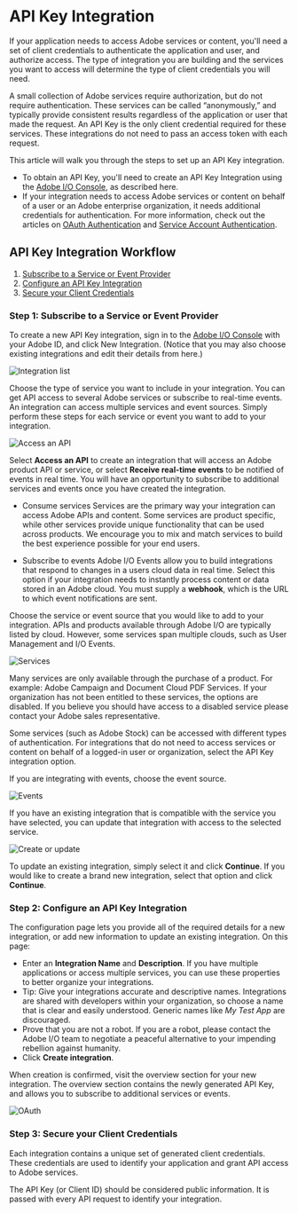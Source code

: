 # API Key Integration
If your application needs to access Adobe services or content, you'll need a set of client credentials to authenticate the application and user, and authorize access. The type of integration you are building and the services you want to access will determine the type of client credentials you will need.

A small collection of Adobe services require authorization, but do not require authentication. These services can be called “anonymously,” and typically provide consistent results regardless of the application or user that made the request. An API Key is the only client credential required for these services. These integrations do not need to pass an access token with each request.

This article will walk you through the steps to set up an API Key integration.

* To obtain an API Key, you'll need to create an API Key Integration using the [Adobe I/O Console](https://console.adobe.io/), as described here.
* If your integration needs to access Adobe services or content on behalf of a user or an Adobe enterprise organization, it needs additional credentials for authentication. For more information, check out the articles on [OAuth Authentication](/console/oauth_workflow.md) and [Service Account Authentication](/console/jwt_workflow.md).

## API Key Integration Workflow
1. [Subscribe to a Service or Event Provider](/console/api_key_workflow.md#step-1-subscribe-to-a-service-or-event-provider)
1. [Configure an API Key Integration](/console/api_key_workflow.md#step-2-configure-an-api-key-integration)
1. [Secure your Client Credentials](/console/api_key_workflow.md#step-3-secure-your-client-credentials)

### Step 1: Subscribe to a Service or Event Provider
To create a new API Key integration, sign in to the [Adobe I/O Console](https://console.adobe.io/) with your Adobe ID, and click New Integration. (Notice that you may also choose existing integrations and edit their details from here.)

![Integration list](./img/1496166474093.png)

Choose the type of service you want to include in your integration. You can get API access to several Adobe services or subscribe to real-time events. An integration can access multiple services and event sources. Simply perform these steps for each service or event you want to add to your integration.

![Access an API](./img/1496166488285.png)

Select **Access an API** to create an integration that will access an Adobe product API or service, or select **Receive real-time events** to be notified of events in real time. You will have an opportunity to subscribe to additional services and events once you have created the integration.

* Consume services
Services are the primary way your integration can access Adobe APIs and content. Some services are product specific, while other services provide unique functionality that can be used across products. We encourage you to mix and match services to build the best experience possible for your end users.

* Subscribe to events
Adobe I/O Events allow you to build integrations that respond to changes in a users cloud data in real time. Select this option if your integration needs to instantly process content or data stored in an Adobe cloud. You must supply a **webhook**, which is the URL to which event notifications are sent.

Choose the service or event source that you would like to add to your integration. APIs and products available through Adobe I/O are typically listed by cloud. However, some services span multiple clouds, such as User Management and I/O Events.

![Services](./img/1496166497502.png)

Many services are only available through the purchase of a product. For example: Adobe Campaign and Document Cloud PDF Services. If your organization has not been entitled to these services, the options are disabled. If you believe you should have access to a disabled service please contact your Adobe sales representative.

Some services (such as Adobe Stock) can be accessed with different types of authentication. For integrations that do not need to access services or content on behalf of a logged-in user or organization, select the API Key integration option.

If you are integrating with events, choose the event source.

![Events](./img/1496166510744.png)

If you have an existing integration that is compatible with the service you have selected, you can update that integration with access to the selected service.

![Create or update](./img/1496166519350.png)

To update an existing integration, simply select it and click **Continue**.
If you would like to create a brand new integration, select that option and click **Continue**.

### Step 2: Configure an API Key Integration

The configuration page lets you provide all of the required details for a new integration, or add new information to update an existing integration. On this page:

* Enter an **Integration Name** and **Description**. If you have multiple applications or access multiple services, you can use these properties to better organize your integrations.
* Tip: Give your integrations accurate and descriptive names. Integrations are shared with developers within your organization, so choose a name that is clear and easily understood. Generic names like _My Test App_ are discouraged.
* Prove that you are not a robot. If you are a robot, please contact the Adobe I/O team to negotiate a peaceful alternative to your impending rebellion against humanity.
* Click **Create integration**.

When creation is confirmed, visit the overview section for your new integration. The overview section contains the newly generated API Key, and allows you to subscribe to additional services or events.

![OAuth](./img/1496166526927.png)

### Step 3: Secure your Client Credentials

Each integration contains a unique set of generated client credentials. These credentials are used to identify your application and grant API access to Adobe services.

The API Key (or Client ID) should be considered public information. It is passed with every API request to identify your integration.
